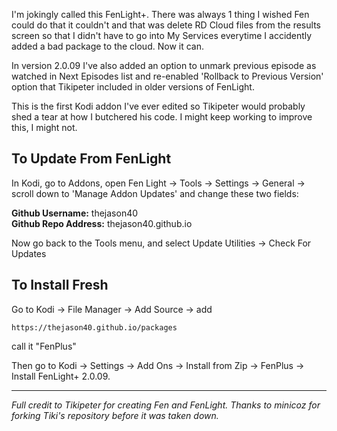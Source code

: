 I'm jokingly called this FenLight+. There was always 1 thing I wished Fen could do that it couldn't and that was delete RD Cloud files from the results screen so that I didn't have to go into My Services everytime I accidently added a bad package to the cloud. Now it can. 

In version 2.0.09 I've also added an option to unmark previous episode as watched in Next Episodes list and re-enabled 'Rollback to Previous Version' option that Tikipeter included in older versions of FenLight.

This is the first Kodi addon I've ever edited so Tikipeter would probably shed a tear at how I butchered his code. I might keep working to improve this, I might not.

<h2>To Update From FenLight</h2>

In Kodi, go to Addons, open Fen Light -> Tools -> Settings -> General -> scroll down to 'Manage Addon Updates' and change these two fields:

<b>Github Username:</b> thejason40<br />
<b>Github Repo Address:</b> thejason40.github.io

Now go back to the Tools menu, and select Update Utilities -> Check For Updates

<h2>To Install Fresh</h2>

Go to Kodi -> File Manager -> Add Source -> add

`https://thejason40.github.io/packages`

call it "FenPlus"

Then go to Kodi -> Settings -> Add Ons -> Install from Zip -> FenPlus -> Install FenLight+ 2.0.09.

<hr>
<i>Full credit to Tikipeter for creating Fen and FenLight. Thanks to minicoz for forking Tiki's repository before it was taken down.</i>
